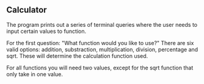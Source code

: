## Calculator

The program prints out a series of terminal queries where the
user needs to input certain values to function.

For the first question: "What function would you like to use?"
There are six valid options: addition, substraction, multiplication, division, percentage and sqrt. These will determine the calculation function used.

For all functions you will need two values, except for the sqrt function that only take in one value.